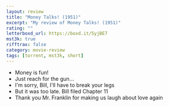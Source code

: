 ```yaml
---
layout: review
title: "Money Talks! (1951)"
excerpt: "My review of Money Talks! (1951)"
rating: ""
letterboxd_url: https://boxd.it/5yjBE7
mst3k: true
rifftrax: false
category: movie-review
tags: [torrent, mst3k, short]
---
```


- Money is fun!
- Just reach for the gun...
- I'm sorry, Bill, I'll have to break your legs
- But it was too late. Bill filed Chapter 11
- Thank you Mr. Franklin for making us laugh about love again

